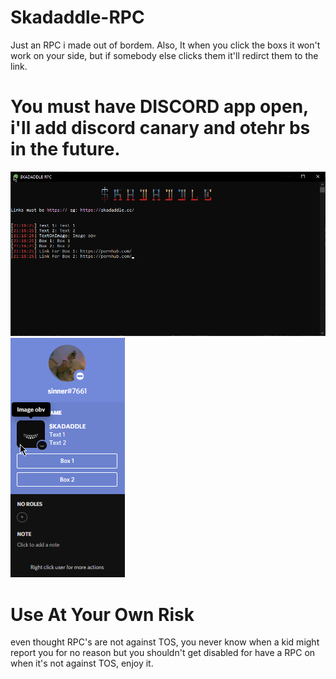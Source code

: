 # Skadaddle-RPC
Just an RPC i made out of bordem. Also, It when you click the boxs it won't work on your side, but if somebody else clicks them it'll redirct them to the link.

# You must have DISCORD app open, i'll add discord canary and otehr bs in the future.

![](image1.png)
![](image2.png)



# Use At Your Own Risk
even thought RPC's are not against TOS, you never know when a kid might report you for no reason but you shouldn't get disabled for have a RPC on when it's not against TOS, enjoy it.
